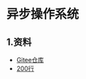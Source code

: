 # 异步操作系统
## 1.资料
- [Gitee仓库](https://gitee.com/async-kernel/documents/blob/main/design/design.md?accessToken=eyJhbGciOiJIUzI1NiIsImtpZCI6ImRlZmF1bHQiLCJ0eXAiOiJKV1QifQ.eyJleHAiOjE2NjE4MjU3MDcsImZpbGVHVUlEIjoiUGd3UVB4a2hHOHRKZ1EzdCIsImlhdCI6MTY2MTgyNTQwNywiaXNzIjoidXBsb2FkZXJfYWNjZXNzX3Jlc291cmNlIiwidXNlcklkIjotNzEwODE5NzQ2OH0.AfGD8k1P5o7XGEkL20CV1W5u8l046vQ1TcooyW5gnU4#%E7%A0%94%E7%A9%B6%E5%92%8C%E5%BC%80%E5%8F%91%E4%BB%BB%E5%8A%A1%E5%88%92%E5%88%86)
- [200行](https://stevenbai.top/rust/futures_explained_in_200_lines_of_rust2/)